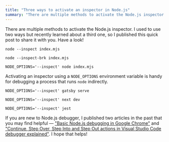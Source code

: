 ```yaml
---
title: "Three ways to activate an inspector in Node.js"
summary: "There are multiple methods to activate the Node.js inspector. I used to use two ways but recently learned about a third one, so I published this quick post to share it with you."
---
```


There are multiple methods to activate the Node.js inspector. I used to use two ways but recently learned about a third one, so I published this quick post to share it with you. Have a look!

```
node --inspect index.mjs
```

```
node --inspect-brk index.mjs
```

```
NODE_OPTIONS='--inspect' node index.mjs
```


Activating an inspector using a `NODE_OPTIONS` environment variable is handy for debugging a process that runs `node` indirectly.

```
NODE_OPTIONS='--inspect' gatsby serve
```

```
NODE_OPTIONS='--inspect' next dev
```

```
NODE_OPTIONS='--inspect' jest
```

If you are new to Node.js debugger, I published two articles in the past that you may find helpful — ["Basic Node.js debugging in Google Chrome"](/basic-nodejs-debugging-in-google-chrome/) and ["Continue, Step Over, Step Into and Step Out actions in Visual Studio Code debugger explained"](/continue-step-over-step-into-and-step-out-actions-in-visual-studio-code-debugger-explained/). I hope that helps!
